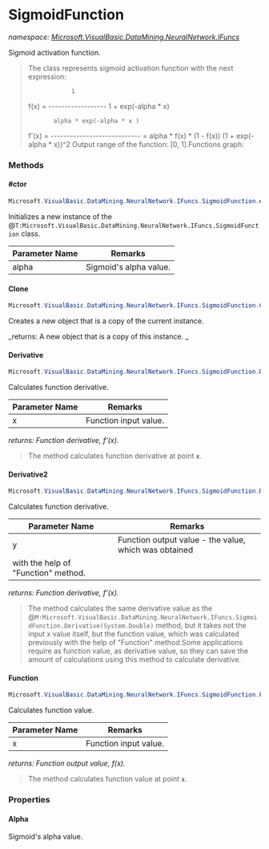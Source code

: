 ﻿# SigmoidFunction
_namespace: [Microsoft.VisualBasic.DataMining.NeuralNetwork.IFuncs](./index.md)_

Sigmoid activation function.

> The class represents sigmoid activation function with
>  the next expression:
>  
>                 1
>  f(x) = ------------------
>         1 + exp(-alpha * x)
> 
>            alpha * exp(-alpha * x )
>  f'(x) = ---------------------------- = alpha * f(x) * (1 - f(x))
>            (1 + exp(-alpha * x))^2
>  Output range of the function: [0, 1].Functions graph:


### Methods

#### #ctor
```csharp
Microsoft.VisualBasic.DataMining.NeuralNetwork.IFuncs.SigmoidFunction.#ctor(System.Double)
```
Initializes a new instance of the @``T:Microsoft.VisualBasic.DataMining.NeuralNetwork.IFuncs.SigmoidFunction`` class.

|Parameter Name|Remarks|
|--------------|-------|
|alpha|Sigmoid's alpha value.|


#### Clone
```csharp
Microsoft.VisualBasic.DataMining.NeuralNetwork.IFuncs.SigmoidFunction.Clone
```
Creates a new object that is a copy of the current instance.

_returns: 
 A new object that is a copy of this instance.
 _

#### Derivative
```csharp
Microsoft.VisualBasic.DataMining.NeuralNetwork.IFuncs.SigmoidFunction.Derivative(System.Double)
```
Calculates function derivative.

|Parameter Name|Remarks|
|--------------|-------|
|x|Function input value.|


_returns: Function derivative, f'(x)._
> The method calculates function derivative at point **`x`**.

#### Derivative2
```csharp
Microsoft.VisualBasic.DataMining.NeuralNetwork.IFuncs.SigmoidFunction.Derivative2(System.Double)
```
Calculates function derivative.

|Parameter Name|Remarks|
|--------------|-------|
|y|Function output value - the value, which was obtained
 with the help of "Function" method.|


_returns: Function derivative, f'(x)._
> The method calculates the same derivative value as the
>  @``M:Microsoft.VisualBasic.DataMining.NeuralNetwork.IFuncs.SigmoidFunction.Derivative(System.Double)`` method, but it takes not the input x value
>  itself, but the function value, which was calculated previously with
>  the help of "Function" method.Some applications require as function value, as derivative value,
>  so they can save the amount of calculations using this method to calculate derivative.

#### Function
```csharp
Microsoft.VisualBasic.DataMining.NeuralNetwork.IFuncs.SigmoidFunction.Function(System.Double)
```
Calculates function value.

|Parameter Name|Remarks|
|--------------|-------|
|x|Function input value.|


_returns: Function output value, f(x)._
> The method calculates function value at point **`x`**.


### Properties

#### Alpha
Sigmoid's alpha value.
